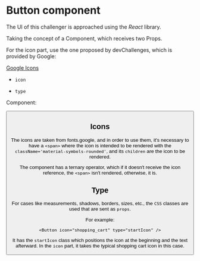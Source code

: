 # Button component

The UI of this challenger is approached using the *React* library.

Taking the concept of a Component, which receives two Props.

For the icon part, use the one proposed by devChallenges, which is provided by Google:

[Google Icons](https://fonts.google.com/icons?hl=en)

- `icon`

- `type`

Component:


<Button 
    icon={}  
    type={}
/>


## Icons

The icons are taken from fonts.google, and in order to use them, it's necessary to have a `<span>` where the icon is intended to be rendered with the `className='material-symbols-rounded'`, and its `children` are the icon to be rendered.

The component has a ternary operator, which if it doesn't receive the icon reference, the `<span>` isn't rendered, otherwise, it is.

## Type

For cases like measurements, shadows, borders, sizes, etc., the `CSS` classes are used that are sent as `props`.

For example:


`<Button icon="shopping_cart" type="startIcon" />`


It has the `startIcon` class which positions the icon at the beginning and the text afterward. In the `icon` part, it takes the typical shopping cart icon in this case.
